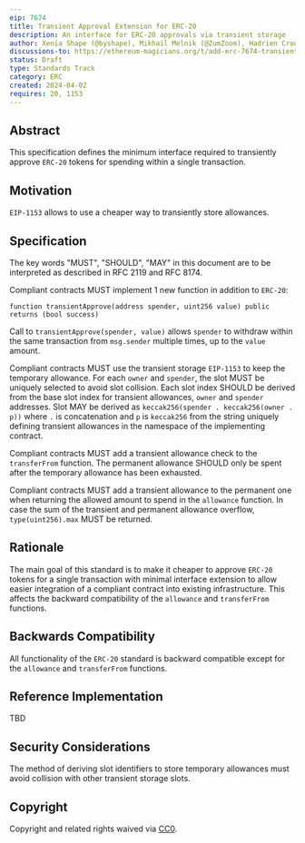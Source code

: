 ```yaml
---
eip: 7674
title: Transient Approval Extension for ERC-20
description: An interface for ERC-20 approvals via transient storage
author: Xenia Shape (@byshape), Mikhail Melnik (@ZumZoom), Hadrien Croubois (@Amxx)
discussions-to: https://ethereum-magicians.org/t/add-erc-7674-transient-approval-extension-for-erc-20/19521
status: Draft
type: Standards Track
category: ERC
created: 2024-04-02
requires: 20, 1153
---
```


## Abstract

This specification defines the minimum interface required to transiently approve `ERC-20` tokens for spending within a single transaction.

## Motivation

`EIP-1153` allows to use a cheaper way to transiently store allowances.

## Specification

The key words "MUST", "SHOULD", "MAY" in this document are to be interpreted as described in RFC 2119 and RFC 8174.

Compliant contracts MUST implement 1 new function in addition to `ERC-20`:
```solidity
function transientApprove(address spender, uint256 value) public returns (bool success)
```
Call to `transientApprove(spender, value)` allows `spender` to withdraw within the same transaction from `msg.sender` multiple times, up to the `value` amount.

Compliant contracts MUST use the transient storage `EIP-1153` to keep the temporary allowance. For each `owner` and `spender`, the slot MUST be uniquely selected to avoid slot collision. Each slot index SHOULD be derived from the base slot index for transient allowances, `owner` and `spender` addresses. Slot MAY be derived as `keccak256(spender . keccak256(owner . p))` where `.` is concatenation and `p` is `keccak256` from the string uniquely defining transient allowances in the namespace of the implementing contract.

Compliant contracts MUST add a transient allowance check to the `transferFrom` function. The permanent allowance SHOULD only be spent after the temporary allowance has been exhausted.

Compliant contracts MUST add a transient allowance to the permanent one when returning the allowed amount to spend in the `allowance` function. In case the sum of the transient and permanent allowance overflow, `type(uint256).max` MUST be returned.

## Rationale

The main goal of this standard is to make it cheaper to approve `ERC-20` tokens for a single transaction with minimal interface extension to allow easier integration of a compliant contract into existing infrastructure. This affects the backward compatibility of the `allowance` and `transferFrom` functions.

## Backwards Compatibility

All functionality of the `ERC-20` standard is backward compatible except for the `allowance` and `transferFrom` functions.

## Reference Implementation

TBD

## Security Considerations

The method of deriving slot identifiers to store temporary allowances must avoid collision with other transient storage slots.

## Copyright

Copyright and related rights waived via [CC0](../LICENSE.md).